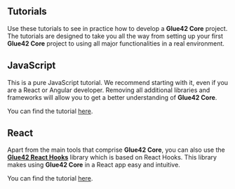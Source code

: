 ## Tutorials

Use these tutorials to see in practice how to develop a **Glue42 Core** project. The tutorials are designed to take you all the way from setting up your first **Glue42 Core** project to using all major functionalities in a real environment.

## JavaScript

This is a pure JavaScript tutorial. We recommend starting with it, even if you are a React or Angular developer. Removing all additional libraries and frameworks will allow you to get a better understanding of **Glue42 Core**.

You can find the tutorial [here](../../tutorials/vanilla-js/index.html).

## React

Apart from the main tools that comprise **Glue42 Core**, you can also use the [**Glue42 React Hooks**](../glue42-client/react/index.html) library which is based on React Hooks. This library makes using **Glue42 Core** in a React app easy and intuitive.

You can find the tutorial [here](../../tutorials/react/index.html).